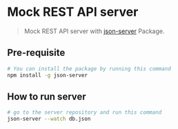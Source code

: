 # Mock REST API server

> Mock REST API server with [json-server](https://github.com/typicode/json-server) Package.

## Pre-requisite

``` bash
# You can install the package by running this command
npm install -g json-server

```
> 

## How to run server

``` bash
# go to the server repository and run this command
json-server --watch db.json
